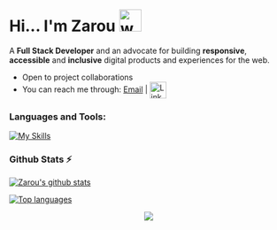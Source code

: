 <h1>Hi... I'm Zarou <a href="#"><a/><img src="https://user-images.githubusercontent.com/72663882/171687151-bb31c996-c9d2-49c8-b593-734946893b23.gif" alt="waving hand gif" aria-hidden="true" width="40" /></h1> 

A **Full Stack Developer**  and an advocate for building **responsive**, **accessible** and **inclusive** digital products and experiences for the web. 
- Open to project collaborations
- You can reach me through: <a href="mailto:	faraji.zarouali.101@gmail.com">Email</a> | <a href="https://www.linkedin.com/in/faraji-zarouali-019932196/">
 <img  alt="LinkedIn" title="LinkedIn" src="https://img.shields.io/static/v1?message=LinkedIn&logo=linkedin&label=&color=0077B5&logoColor=white&labelColor=&style=for-the-badge" height="30" align="center" /></a>

<!-- ### My Recent Projects

 1. [stock management system](https://vet-management.vercel.app/)
 2.  -->

### **Languages and Tools:**  
[![My Skills](https://skills.thijs.gg/icons?i=html,css,bootstrap,php,symfony,laravel,js,react,vite,git,github,vscode,postman,stackoverflow&perline=13)](#)

### Github Stats ⚡

 [![Zarou's github stats](https://bad-apple-github-readme.vercel.app/api?username=faraji-zarouali&show_icons=true&count_private=true&line_height=20&icon_color=00b3ff&theme=blue-green&title_color=00b3ff)](#)
 
 [![Top languages](https://github-readme-mwendwa.vercel.app/api/top-langs/?username=faraji-zarouali&layout=compact&count_private=true&theme=blue-green&title_color=00b3ff)](#)

<p align="center">
     <img src="https://capsule-render.vercel.app/api?type=waving&height=150&color=timeGradient&fontAlignY=62&reversal=false&section=footer"/>
</p>
